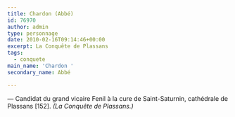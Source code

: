 ```yaml
---
title: Chardon (Abbé)
id: 76970
author: admin
type: personnage
date: 2010-02-16T09:14:46+00:00
excerpt: La Conquête de Plassans
tags:
  - conquete
main_name: 'Chardon '
secondary_name: Abbé

---
```

— Candidat du grand vicaire Fenil à la cure de Saint-Saturnin, cathédrale de Plassans [152]. _(La Conquête de Plassans.)_